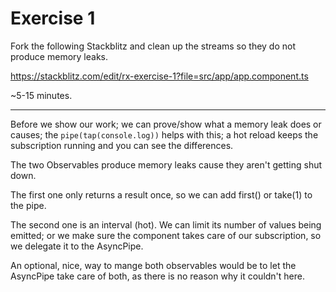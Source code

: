 # Exercise 1

Fork the following Stackblitz and clean up the streams so they do not produce memory leaks.

https://stackblitz.com/edit/rx-exercise-1?file=src/app/app.component.ts

~5-15 minutes.

---

Before we show our work; we can prove/show what a memory leak does or causes; the `pipe(tap(console.log))` helps with this; a hot reload keeps the subscription running and you can see the differences.

The two Observables produce memory leaks cause they aren't getting shut down. 

The first one only returns a result once, so we can add first() or take(1) to the pipe. 

The second one is an interval (hot). We can limit its number of values being emitted; or we make sure the component takes care of our subscription, so we delegate it to the AsyncPipe. 

An optional, nice, way to mange both observables would be to let the AsyncPipe take care of both, as there is no reason why it couldn't here.